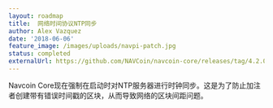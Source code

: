 ```yaml
---
layout: roadmap
title:  网络时间协议NTP同步
author: Alex Vazquez
date: '2018-06-06'
feature_image: /images/uploads/navpi-patch.jpg
status: completed
externalUrl: https://github.com/NAVCoin/navcoin-core/releases/tag/4.2.0/
---
```


Navcoin Core现在强制在启动时对NTP服务器进行时钟同步。这是为了防止加注者创建带有错误时间戳的区块，从而导致网络的区块间距问题。
